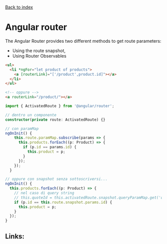 [Back to index](README.md)

# Angular router

The Angular Router provides two different methods to get route parameters:

- Using the route snapshot,
- Using Router Observables

```html
<ul>
  <li *ngFor="let product of products">
    <a [routerLink]="['/product',product.id]"></a>
  </li>
</ul>

<!-- oppure -->
<a routerLink="/product/"></a>
```

```typescript
import { ActivatedRoute } from '@angular/router';

// dentro un componente
constructor(private route: ActivatedRoute) {}

// con paramMap
ngOnInit() {
    this.route.paramMap.subscribe(params => {
      this.products.forEach((p: Product) => {
        if (p.id == params.id) {
          this.product = p;
        }
      });
    });
  }

// oppure con snapshot senza sottoscriversi...
ngOnInit() {
  this.products.forEach((p: Product) => {
    // nel caso di query string
    // this.quoteId = this.activatedRoute.snapshot.queryParamMap.get('qId');
    if (p.id == this.route.snapshot.params.id) {
      this.product = p;
    }
  });
}
```

## Links:
